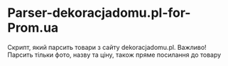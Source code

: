 # Parser-dekoracjadomu.pl-for-Prom.ua
Скрипт, який парсить товари з сайту dekoracjadomu.pl. Важливо! Парсить тільки фото, назву та ціну, також пряме посилання до товару
